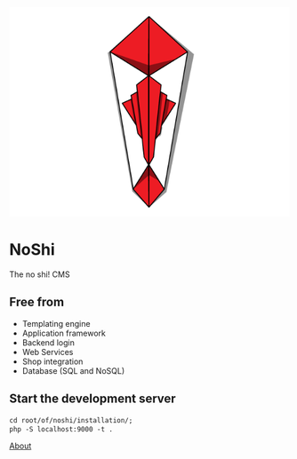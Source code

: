 ![NoShi Logo][logo]

NoShi
=====

The no shi! CMS


Free from
---------

- Templating engine
- Application framework
- Backend login
- Web Services
- Shop integration
- Database (SQL and NoSQL)


Start the development server
----------------------------

	cd root/of/noshi/installation/;
	php -S localhost:9000 -t .

[About](about/)


[logo]: /Resources/Public/Graphics/noshi-logo.png
